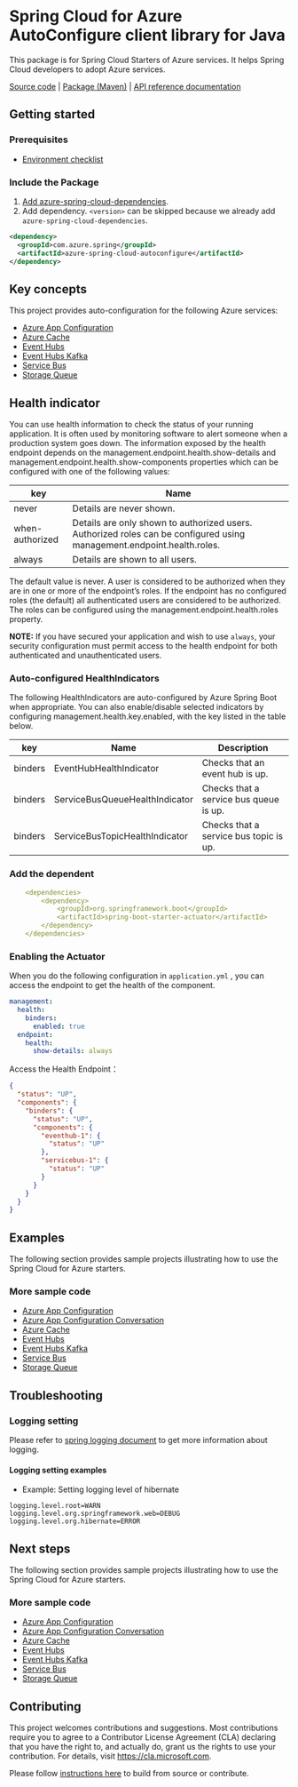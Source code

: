 # Spring Cloud for Azure AutoConfigure client library for Java
This package is for Spring Cloud Starters of Azure services. It helps Spring Cloud developers to adopt Azure services.

[Source code][src] | [Package (Maven)][package] | [API reference documentation][refdocs]

## Getting started

### Prerequisites
- [Environment checklist][environment_checklist]

### Include the Package
1. [Add azure-spring-cloud-dependencies].
1. Add dependency. `<version>` can be skipped because we already add `azure-spring-cloud-dependencies`.
```xml
<dependency>
  <groupId>com.azure.spring</groupId>
  <artifactId>azure-spring-cloud-autoconfigure</artifactId>
</dependency>
```

## Key concepts
This project provides auto-configuration for the following Azure services:

- [Azure App Configuration][app_configuration]
- [Azure Cache][cache]
- [Event Hubs][event_hubs]
- [Event Hubs Kafka][event_hubs_kafka]
- [Service Bus][service_bus]
- [Storage Queue][storage_queue]

## Health indicator

You can use health information to check the status of your running application. It is often used by
monitoring software to alert someone when a production system goes down. The information exposed by
the health endpoint depends on the management.endpoint.health.show-details and
management.endpoint.health.show-components properties which can be configured with one of the
following values:

|  key   | Name  |
|  ----  | ----  |
| never | Details are never shown. |
| when-authorized | Details are only shown to authorized users. Authorized roles can be configured using management.endpoint.health.roles. |
| always |Details are shown to all users. |

The default value is never. A user is considered to be authorized when they are in one or more of
the endpoint’s roles. If the endpoint has no configured roles (the default) all authenticated users
are considered to be authorized. The roles can be configured using the
management.endpoint.health.roles property.

**NOTE:** If you have secured your application and wish to use `always`, your security configuration
must permit access to the health endpoint for both authenticated and unauthenticated users.

### Auto-configured HealthIndicators

The following HealthIndicators are auto-configured by Azure Spring Boot when appropriate. You can
also enable/disable selected indicators by configuring management.health.key.enabled, with the key
listed in the table below.

| key | Name | Description |
| ---- | ---- | ---- |
| binders | EventHubHealthIndicator | Checks that an event hub is up. |
| binders | ServiceBusQueueHealthIndicator | Checks that a service bus queue is up. |
| binders | ServiceBusTopicHealthIndicator | Checks that a service bus topic is up. |

### Add the dependent

```yaml
    <dependencies>
        <dependency>
            <groupId>org.springframework.boot</groupId>
            <artifactId>spring-boot-starter-actuator</artifactId>
        </dependency>
    </dependencies>
```

### Enabling the Actuator

When you do the following configuration in `application.yml` , you can access the endpoint to get
the health of the component.

```yaml
management:
  health:
    binders:
      enabled: true
  endpoint:
    health:
      show-details: always
```

Access the Health Endpoint：

```json
{
  "status": "UP",
  "components": {
    "binders": {
      "status": "UP",
      "components": {
        "eventhub-1": {
          "status": "UP"
        },
        "servicebus-1": {
          "status": "UP"
        }
      }
    }
  }
}
```

## Examples

The following section provides sample projects illustrating how to use the Spring Cloud for Azure starters.
### More sample code
- [Azure App Configuration][app_configuration_sample]
- [Azure App Configuration Conversation][app_configuration_conversation_sample]
- [Azure Cache][cache_sample]
- [Event Hubs][event_hubs_sample]
- [Event Hubs Kafka][event_hubs_kafka_sample]
- [Service Bus][service_bus_sample]
- [Storage Queue][storage_queue_sample]

## Troubleshooting
### Logging setting
Please refer to [spring logging document] to get more information about logging.

#### Logging setting examples
- Example: Setting logging level of hibernate
```properties
logging.level.root=WARN
logging.level.org.springframework.web=DEBUG
logging.level.org.hibernate=ERROR
```

## Next steps

The following section provides sample projects illustrating how to use the Spring Cloud for Azure starters.
### More sample code
- [Azure App Configuration][app_configuration_sample]
- [Azure App Configuration Conversation][app_configuration_conversation_sample]
- [Azure Cache][cache_sample]
- [Event Hubs][event_hubs_sample]
- [Event Hubs Kafka][event_hubs_kafka_sample]
- [Service Bus][service_bus_sample]
- [Storage Queue][storage_queue_sample]

## Contributing

This project welcomes contributions and suggestions.  Most contributions require you to agree to a Contributor License Agreement (CLA) declaring that you have the right to, and actually do, grant us the rights to use your contribution. For details, visit https://cla.microsoft.com.

Please follow [instructions here][contributing_md] to build from source or contribute.

<!-- Link -->
[src]: https://github.com/Azure/azure-sdk-for-java/tree/main/sdk/spring/azure-spring-cloud-autoconfigure/src/
[package]: https://mvnrepository.com/artifact/com.azure.spring/azure-spring-cloud-autoconfigure
[refdocs]: https://azure.github.io/azure-sdk-for-java/springcloud.html#azure-spring-cloud-autoconfigure
[spring_io]: https://start.spring.io
[spring logging document]: https://docs.spring.io/spring-boot/docs/current/reference/html/features.html#boot-features-logging
[contributing_md]: https://github.com/Azure/azure-sdk-for-java/tree/main/sdk/spring/CONTRIBUTING.md
[maven]: https://maven.apache.org/
[app_configuration]: https://github.com/Azure/azure-sdk-for-java/tree/main/sdk/appconfiguration/spring-cloud-starter-azure-appconfiguration-config
[cache]: https://github.com/Azure/azure-sdk-for-java/tree/main/sdk/spring/azure-spring-cloud-starter-cache
[event_hubs]: https://github.com/Azure/azure-sdk-for-java/tree/main/sdk/spring/azure-spring-cloud-starter-eventhubs
[event_hubs_kafka]: https://github.com/Azure/azure-sdk-for-java/tree/main/sdk/spring/azure-spring-cloud-starter-eventhubs-kafka
[service_bus]: https://github.com/Azure/azure-sdk-for-java/tree/main/sdk/spring/azure-spring-cloud-starter-servicebus
[storage_queue]: https://github.com/Azure/azure-sdk-for-java/tree/main/sdk/spring/azure-spring-cloud-starter-storage-queue
[app_configuration_sample]: https://github.com/Azure-Samples/azure-spring-boot-samples/tree/tag_azure-spring-boot_3.6.0/appconfiguration/azure-appconfiguration-sample
[app_configuration_conversation_sample]: https://github.com/Azure-Samples/azure-spring-boot-samples/tree/tag_azure-spring-boot_3.6.0/appconfiguration/azure-appconfiguration-conversion-sample-complete
[cache_sample]: https://github.com/Azure-Samples/azure-spring-boot-samples/tree/tag_azure-spring-boot_3.6.0/cache/azure-spring-cloud-sample-cache
[event_hubs_sample]: https://github.com/Azure-Samples/azure-spring-boot-samples/tree/tag_azure-spring-boot_3.6.0/eventhubs/azure-spring-integration-sample-eventhubs
[event_hubs_kafka_sample]: https://github.com/Azure-Samples/azure-spring-boot-samples/tree/tag_azure-spring-boot_3.6.0/eventhubs/azure-spring-cloud-sample-eventhubs-kafka
[service_bus_sample]: https://github.com/Azure-Samples/azure-spring-boot-samples/tree/tag_azure-spring-boot_3.6.0/servicebus/azure-spring-integration-sample-servicebus
[storage_queue_sample]: https://github.com/Azure-Samples/azure-spring-boot-samples/tree/tag_azure-spring-boot_3.6.0/storage/azure-spring-integration-sample-storage-queue
[environment_checklist]: https://github.com/Azure/azure-sdk-for-java/blob/main/sdk/spring/ENVIRONMENT_CHECKLIST.md#ready-to-run-checklist
[Add azure-spring-cloud-dependencies]: https://github.com/Azure/azure-sdk-for-java/blob/main/sdk/spring/AZURE_SPRING_BOMS_USAGE.md#add-azure-spring-cloud-dependencies

